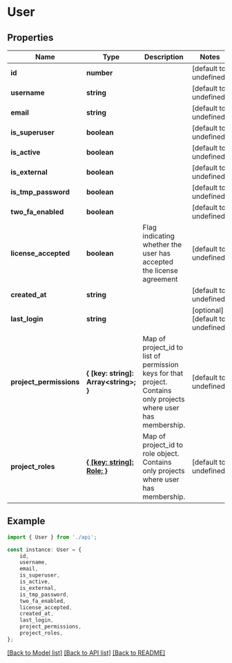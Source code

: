 # User


## Properties

Name | Type | Description | Notes
------------ | ------------- | ------------- | -------------
**id** | **number** |  | [default to undefined]
**username** | **string** |  | [default to undefined]
**email** | **string** |  | [default to undefined]
**is_superuser** | **boolean** |  | [default to undefined]
**is_active** | **boolean** |  | [default to undefined]
**is_external** | **boolean** |  | [default to undefined]
**is_tmp_password** | **boolean** |  | [default to undefined]
**two_fa_enabled** | **boolean** |  | [default to undefined]
**license_accepted** | **boolean** | Flag indicating whether the user has accepted the license agreement | [default to undefined]
**created_at** | **string** |  | [default to undefined]
**last_login** | **string** |  | [optional] [default to undefined]
**project_permissions** | **{ [key: string]: Array&lt;string&gt;; }** | Map of project_id to list of permission keys for that project. Contains only projects where user has membership. | [default to undefined]
**project_roles** | [**{ [key: string]: Role; }**](Role.md) | Map of project_id to role object. Contains only projects where user has membership. | [default to undefined]

## Example

```typescript
import { User } from './api';

const instance: User = {
    id,
    username,
    email,
    is_superuser,
    is_active,
    is_external,
    is_tmp_password,
    two_fa_enabled,
    license_accepted,
    created_at,
    last_login,
    project_permissions,
    project_roles,
};
```

[[Back to Model list]](../README.md#documentation-for-models) [[Back to API list]](../README.md#documentation-for-api-endpoints) [[Back to README]](../README.md)
